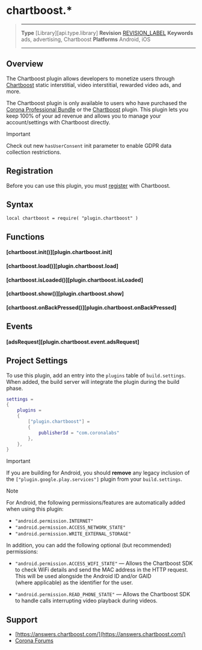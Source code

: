 # chartboost.*

> --------------------- ------------------------------------------------------------------------------------------
> __Type__              [Library][api.type.library]
> __Revision__          [REVISION_LABEL](REVISION_URL)
> __Keywords__          ads, advertising, Chartboost
> __Platforms__			Android, iOS
> --------------------- ------------------------------------------------------------------------------------------

## Overview

The Chartboost plugin allows developers to monetize users through [Chartboost](https://www.chartboost.com) static interstitial, video interstitial, rewarded video ads, and more.

<div class="docs-tip-outer docs-tip-color-alert">
<div class="docs-tip-inner-left">
<div class="fa fa-unlock-alt" style="font-size: 36px; margin-top: 2px; margin-left: 1px;"></div>
</div>
<div class="docs-tip-inner-right">

The Chartboost plugin is only available to users who have purchased the [Corona Professional Bundle](https://marketplace.coronalabs.com/products/corona-pro) or the [Chartboost](https://marketplace.coronalabs.com/plugin/chartboost) plugin. This plugin lets you keep 100% of your ad revenue and allows you to manage your account/settings with Chartboost directly.

</div>
</div>

<div class="guide-notebox-imp">
<div class="notebox-title-imp">Important</div>

Check out new `hasUserConsent` init parameter to enable GDPR data collection restrictions.

</div>

## Registration

Before you can use this plugin, you must [register](https://www.chartboost.com ) with Chartboost.


## Syntax

	local chartboost = require( "plugin.chartboost" )


## Functions

#### [chartboost.init()][plugin.chartboost.init]

#### [chartboost.load()][plugin.chartboost.load]

#### [chartboost.isLoaded()][plugin.chartboost.isLoaded]

#### [chartboost.show()][plugin.chartboost.show]

#### [chartboost.onBackPressed()][plugin.chartboost.onBackPressed]


## Events

#### [adsRequest][plugin.chartboost.event.adsRequest]


## Project Settings

To use this plugin, add an entry into the `plugins` table of `build.settings`. When added, the build server will integrate the plugin during the build phase.

``````lua
settings =
{
	plugins =
	{
		["plugin.chartboost"] =
		{
			publisherId = "com.coronalabs"
		},
	},
}
``````

<div class="guide-notebox-imp">
<div class="notebox-title-imp">Important</div>

If you are building for Android, you should __remove__ any legacy inclusion of the `["plugin.google.play.services"]` plugin from your `build.settings`.

</div>

<div class="guide-notebox">
<div class="notebox-title">Note</div>

For Android, the following permissions/features are automatically added when using this plugin:

* `"android.permission.INTERNET"`
* `"android.permission.ACCESS_NETWORK_STATE"`
* `"android.permission.WRITE_EXTERNAL_STORAGE"`

In addition, you can add the following optional (but&nbsp;recommended) permissions:

* `"android.permission.ACCESS_WIFI_STATE"` &mdash; Allows the Chartboost SDK to check WiFi details and send the MAC address in the HTTP request. This will be used alongside the Android ID and/or GAID (where&nbsp;applicable) as the identifier for the user.

* `"android.permission.READ_PHONE_STATE"` &mdash; Allows the Chartboost SDK to handle calls interrupting video playback during videos.

</div>


## Support

* [https://answers.chartboost.com/](https://answers.chartboost.com/)
* [Corona Forums](http://forums.coronalabs.com/forum/545-monetization-in-app-purchases-ads-etc/)
